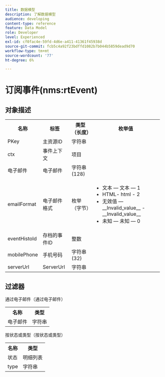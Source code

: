 ```yaml
---
title: 数据模型
description: 了解数据模型
audience: developing
content-type: reference
feature: Data Model
role: Developer
level: Experienced
exl-id: cf0fac4e-59fd-4d6e-a411-41361f45938d
source-git-commit: fcb5c4a92f23bdffd1082b7b044b5859dead9d70
workflow-type: tm+mt
source-wordcount: '77'
ht-degree: 6%

---
```


# 订阅事件(nms:rtEvent)

## 对象描述

<table>
    <tr>
        <th>名称</th>
        <th>标签</th>
        <th>类型（长度）</th>
        <th>枚举值</th>
    </tr>
    <tr>
        <td>PKey</td>
        <td>主资源ID</td>
        <td>字符串 </td>
        <td> </td>
    </tr>
    <tr>
        <td>ctx</td>
        <td>事件上下文</td>
        <td>项目 </td>
        <td> </td>
    </tr>
    <tr>
        <td>电子邮件</td>
        <td>电子邮件</td>
        <td>字符串(128)</td>
        <td> </td>
    </tr>
    <tr>
        <td>emailFormat</td>
        <td>电子邮件格式</td>
        <td>枚举（字节） </td>
        <td>
            <ul>
            <li>文本 — 文本 — 1</li>
            <li>HTML- html - 2</li>
            <li>无效值 — __Invalid_value__ - __Invalid_value__</li>
            <li>未知 — 未知 — 0</li>
            </ul>
        </td>
    </tr>
    <tr>
        <td>eventHistoId</td>
        <td>存档的事件ID</td>
        <td>整数 </td>
        <td> </td>
    </tr>
    <tr>
        <td>mobilePhone</td>
        <td>手机号码</td>
        <td>字符串(32)</td>
        <td> </td>
    </tr>
    <tr>
        <td>serverUrl</td>
        <td>ServerUrl</td>
        <td>字符串 </td>
        <td> </td>
    </tr>
</table>

## 过滤器

通过电子邮件（通过电子邮件）

<table>
    <tr>
    <th>名称</th>
    <th>类型</th>
    </tr>
    <tr>
    <td>电子邮件</td>
    <td>字符串</td>
    </tr>
</table>

按状态或类型（按状态或类型）

<table>
        <tr>
        <th>名称</th>
        <th>类型</th>
        </tr>
        <tr>
        <td>状态</td>
        <td>明细列表</td>
        </tr>
        <tr>
        <td>type</td>
        <td>字符串</td>
        </tr>
    </table>
